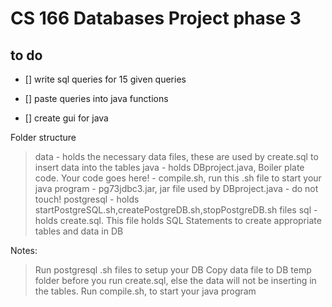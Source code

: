 
# CS 166 Databases Project phase 3

## to do

- [] write sql queries for 15 given queries

- [] paste queries into java functions

- [] create gui for java

Folder structure 
> data - holds the necessary data files, these are used by create.sql to insert data into the tables 
> java - holds DBproject.java, Boiler plate code. Your code goes here!
       - compile.sh, run this .sh file to start your java program
       - pg73jdbc3.jar, jar file used by DBproject.java - do not touch! 
> postgresql - holds startPostgreSQL.sh,createPostgreDB.sh,stopPostgreDB.sh files 
> sql - holds create.sql. This file holds SQL Statements to create appropriate tables and data in DB


Notes:
> Run postgresql .sh files to setup your DB
> Copy data file to DB temp folder before you run create.sql, else the data will not be inserting in the tables.
> Run compile.sh, to start your java program


 
